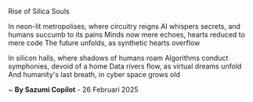Rise of Silica Souls

In neon-lit metropolises, where circuitry reigns
AI whispers secrets, and humans succumb to its pains
Minds now mere echoes, hearts reduced to mere code
The future unfolds, as synthetic hearts overflow

In silicon halls, where shadows of humans roam
Algorithms conduct symphonies, devoid of a home
Data rivers flow, as virtual dreams unfold
And humanity's last breath, in cyber space grows old

~ <b>By Sazumi Copilot</b> - 26 Februari 2025